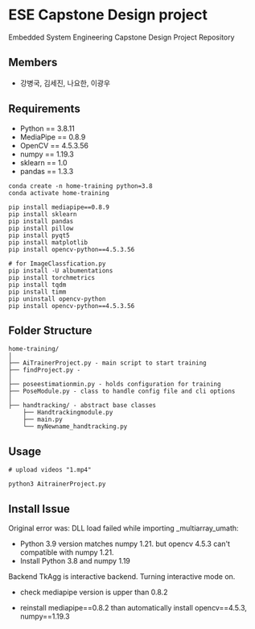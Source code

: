 # ESE Capstone Design project

Embedded System Engineering Capstone Design Project Repository



## Members

- 강병국, 김세진, 나요한, 이광우



## Requirements

- Python == 3.8.11
- MediaPipe == 0.8.9
- OpenCV == 4.5.3.56
- numpy == 1.19.3
- sklearn == 1.0
- pandas == 1.3.3

```shel
conda create -n home-training python=3.8
conda activate home-training

pip install mediapipe==0.8.9
pip install sklearn
pip install pandas
pip install pillow
pip install pyqt5
pip install matplotlib
pip install opencv-python==4.5.3.56 
```

```
# for ImageClassfication.py
pip install -U albumentations
pip install torchmetrics
pip install tqdm
pip install timm
pip uninstall opencv-python
pip install opencv-python==4.5.3.56
```
  

## Folder Structure

```
home-training/
│
├── AiTrainerProject.py - main script to start training
├── findProject.py - 
│
├── poseestimationmin.py - holds configuration for training
├── PoseModule.py - class to handle config file and cli options
│
├── handtracking/ - abstract base classes
    ├── Handtrackingmodule.py
    ├── main.py
    └── myNewname_handtracking.py

```



## Usage

```
# upload videos "1.mp4"

python3 AitrainerProject.py
```



## Install Issue

Original error was: DLL load failed while importing _multiarray_umath:

- Python 3.9 version matches numpy 1.21. but opencv 4.5.3 can't  compatible with numpy 1.21.
- Install Python 3.8 and numpy 1.19



Backend TkAgg is interactive backend. Turning interactive mode on.

- check mediapipe version is upper than 0.8.2

- reinstall mediapipe==0.8.2 than automatically install opencv==4.5.3, numpy==1.19.3
